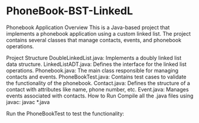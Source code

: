 # PhoneBook-BST-LinkedL
Phonebook Application
Overview
This is a Java-based project that implements a phonebook application using a custom linked list. The project contains several classes that manage contacts, events, and phonebook operations.

Project Structure
DoubleLinkedList.java: Implements a doubly linked list data structure.
LinkedListADT.java: Defines the interface for the linked list operations.
Phonebook.java: The main class responsible for managing contacts and events.
PhoneBookTest.java: Contains test cases to validate the functionality of the phonebook.
Contact.java: Defines the structure of a contact with attributes like name, phone number, etc.
Event.java: Manages events associated with contacts.
How to Run
Compile all the .java files using javac: javac *.java

Run the PhoneBookTest to test the functionality:
